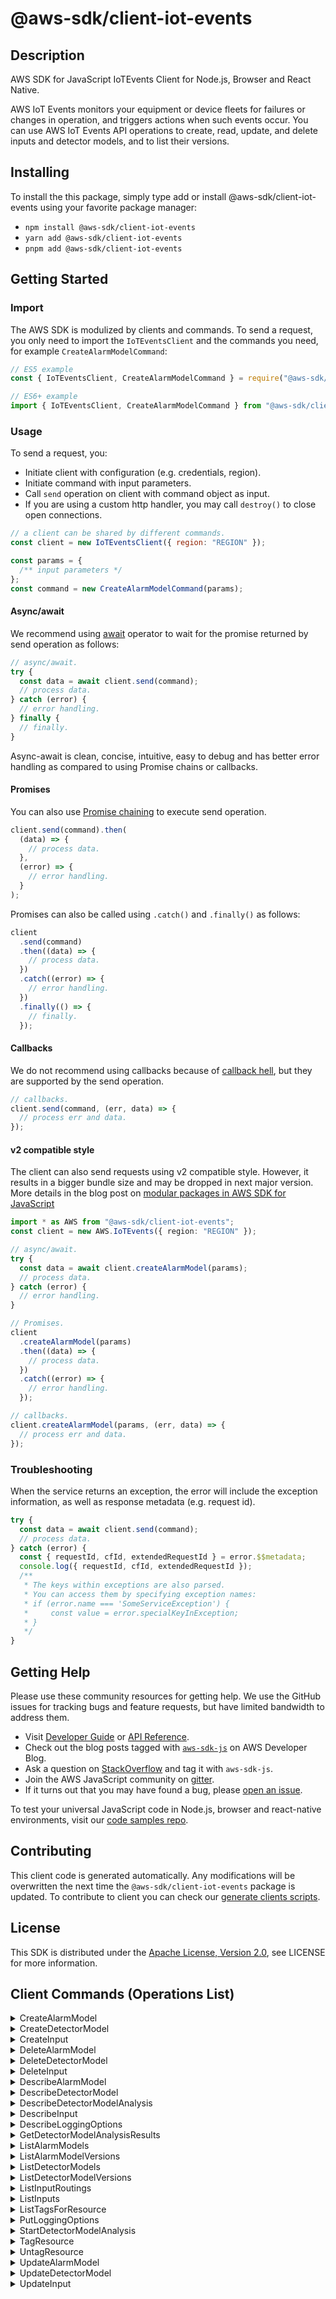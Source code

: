 <!-- generated file, do not edit directly -->

# @aws-sdk/client-iot-events

## Description

AWS SDK for JavaScript IoTEvents Client for Node.js, Browser and React Native.

<p>AWS IoT Events monitors your equipment or device fleets for failures or changes in operation, and
triggers actions when such events occur. You can use AWS IoT Events API operations to create, read,
update, and delete inputs and detector models, and to list their versions.</p>

## Installing

To install the this package, simply type add or install @aws-sdk/client-iot-events
using your favorite package manager:

- `npm install @aws-sdk/client-iot-events`
- `yarn add @aws-sdk/client-iot-events`
- `pnpm add @aws-sdk/client-iot-events`

## Getting Started

### Import

The AWS SDK is modulized by clients and commands.
To send a request, you only need to import the `IoTEventsClient` and
the commands you need, for example `CreateAlarmModelCommand`:

```js
// ES5 example
const { IoTEventsClient, CreateAlarmModelCommand } = require("@aws-sdk/client-iot-events");
```

```ts
// ES6+ example
import { IoTEventsClient, CreateAlarmModelCommand } from "@aws-sdk/client-iot-events";
```

### Usage

To send a request, you:

- Initiate client with configuration (e.g. credentials, region).
- Initiate command with input parameters.
- Call `send` operation on client with command object as input.
- If you are using a custom http handler, you may call `destroy()` to close open connections.

```js
// a client can be shared by different commands.
const client = new IoTEventsClient({ region: "REGION" });

const params = {
  /** input parameters */
};
const command = new CreateAlarmModelCommand(params);
```

#### Async/await

We recommend using [await](https://developer.mozilla.org/en-US/docs/Web/JavaScript/Reference/Operators/await)
operator to wait for the promise returned by send operation as follows:

```js
// async/await.
try {
  const data = await client.send(command);
  // process data.
} catch (error) {
  // error handling.
} finally {
  // finally.
}
```

Async-await is clean, concise, intuitive, easy to debug and has better error handling
as compared to using Promise chains or callbacks.

#### Promises

You can also use [Promise chaining](https://developer.mozilla.org/en-US/docs/Web/JavaScript/Guide/Using_promises#chaining)
to execute send operation.

```js
client.send(command).then(
  (data) => {
    // process data.
  },
  (error) => {
    // error handling.
  }
);
```

Promises can also be called using `.catch()` and `.finally()` as follows:

```js
client
  .send(command)
  .then((data) => {
    // process data.
  })
  .catch((error) => {
    // error handling.
  })
  .finally(() => {
    // finally.
  });
```

#### Callbacks

We do not recommend using callbacks because of [callback hell](http://callbackhell.com/),
but they are supported by the send operation.

```js
// callbacks.
client.send(command, (err, data) => {
  // process err and data.
});
```

#### v2 compatible style

The client can also send requests using v2 compatible style.
However, it results in a bigger bundle size and may be dropped in next major version. More details in the blog post
on [modular packages in AWS SDK for JavaScript](https://aws.amazon.com/blogs/developer/modular-packages-in-aws-sdk-for-javascript/)

```ts
import * as AWS from "@aws-sdk/client-iot-events";
const client = new AWS.IoTEvents({ region: "REGION" });

// async/await.
try {
  const data = await client.createAlarmModel(params);
  // process data.
} catch (error) {
  // error handling.
}

// Promises.
client
  .createAlarmModel(params)
  .then((data) => {
    // process data.
  })
  .catch((error) => {
    // error handling.
  });

// callbacks.
client.createAlarmModel(params, (err, data) => {
  // process err and data.
});
```

### Troubleshooting

When the service returns an exception, the error will include the exception information,
as well as response metadata (e.g. request id).

```js
try {
  const data = await client.send(command);
  // process data.
} catch (error) {
  const { requestId, cfId, extendedRequestId } = error.$$metadata;
  console.log({ requestId, cfId, extendedRequestId });
  /**
   * The keys within exceptions are also parsed.
   * You can access them by specifying exception names:
   * if (error.name === 'SomeServiceException') {
   *     const value = error.specialKeyInException;
   * }
   */
}
```

## Getting Help

Please use these community resources for getting help.
We use the GitHub issues for tracking bugs and feature requests, but have limited bandwidth to address them.

- Visit [Developer Guide](https://docs.aws.amazon.com/sdk-for-javascript/v3/developer-guide/welcome.html)
  or [API Reference](https://docs.aws.amazon.com/AWSJavaScriptSDK/v3/latest/index.html).
- Check out the blog posts tagged with [`aws-sdk-js`](https://aws.amazon.com/blogs/developer/tag/aws-sdk-js/)
  on AWS Developer Blog.
- Ask a question on [StackOverflow](https://stackoverflow.com/questions/tagged/aws-sdk-js) and tag it with `aws-sdk-js`.
- Join the AWS JavaScript community on [gitter](https://gitter.im/aws/aws-sdk-js-v3).
- If it turns out that you may have found a bug, please [open an issue](https://github.com/aws/aws-sdk-js-v3/issues/new/choose).

To test your universal JavaScript code in Node.js, browser and react-native environments,
visit our [code samples repo](https://github.com/aws-samples/aws-sdk-js-tests).

## Contributing

This client code is generated automatically. Any modifications will be overwritten the next time the `@aws-sdk/client-iot-events` package is updated.
To contribute to client you can check our [generate clients scripts](https://github.com/aws/aws-sdk-js-v3/tree/main/scripts/generate-clients).

## License

This SDK is distributed under the
[Apache License, Version 2.0](http://www.apache.org/licenses/LICENSE-2.0),
see LICENSE for more information.

## Client Commands (Operations List)

<details>
<summary>
CreateAlarmModel
</summary>

[Command API Reference](https://docs.aws.amazon.com/AWSJavaScriptSDK/v3/latest/clients/client-iot-events/classes/createalarmmodelcommand.html) / [Input](https://docs.aws.amazon.com/AWSJavaScriptSDK/v3/latest/clients/client-iot-events/interfaces/createalarmmodelcommandinput.html) / [Output](https://docs.aws.amazon.com/AWSJavaScriptSDK/v3/latest/clients/client-iot-events/interfaces/createalarmmodelcommandoutput.html)

</details>
<details>
<summary>
CreateDetectorModel
</summary>

[Command API Reference](https://docs.aws.amazon.com/AWSJavaScriptSDK/v3/latest/clients/client-iot-events/classes/createdetectormodelcommand.html) / [Input](https://docs.aws.amazon.com/AWSJavaScriptSDK/v3/latest/clients/client-iot-events/interfaces/createdetectormodelcommandinput.html) / [Output](https://docs.aws.amazon.com/AWSJavaScriptSDK/v3/latest/clients/client-iot-events/interfaces/createdetectormodelcommandoutput.html)

</details>
<details>
<summary>
CreateInput
</summary>

[Command API Reference](https://docs.aws.amazon.com/AWSJavaScriptSDK/v3/latest/clients/client-iot-events/classes/createinputcommand.html) / [Input](https://docs.aws.amazon.com/AWSJavaScriptSDK/v3/latest/clients/client-iot-events/interfaces/createinputcommandinput.html) / [Output](https://docs.aws.amazon.com/AWSJavaScriptSDK/v3/latest/clients/client-iot-events/interfaces/createinputcommandoutput.html)

</details>
<details>
<summary>
DeleteAlarmModel
</summary>

[Command API Reference](https://docs.aws.amazon.com/AWSJavaScriptSDK/v3/latest/clients/client-iot-events/classes/deletealarmmodelcommand.html) / [Input](https://docs.aws.amazon.com/AWSJavaScriptSDK/v3/latest/clients/client-iot-events/interfaces/deletealarmmodelcommandinput.html) / [Output](https://docs.aws.amazon.com/AWSJavaScriptSDK/v3/latest/clients/client-iot-events/interfaces/deletealarmmodelcommandoutput.html)

</details>
<details>
<summary>
DeleteDetectorModel
</summary>

[Command API Reference](https://docs.aws.amazon.com/AWSJavaScriptSDK/v3/latest/clients/client-iot-events/classes/deletedetectormodelcommand.html) / [Input](https://docs.aws.amazon.com/AWSJavaScriptSDK/v3/latest/clients/client-iot-events/interfaces/deletedetectormodelcommandinput.html) / [Output](https://docs.aws.amazon.com/AWSJavaScriptSDK/v3/latest/clients/client-iot-events/interfaces/deletedetectormodelcommandoutput.html)

</details>
<details>
<summary>
DeleteInput
</summary>

[Command API Reference](https://docs.aws.amazon.com/AWSJavaScriptSDK/v3/latest/clients/client-iot-events/classes/deleteinputcommand.html) / [Input](https://docs.aws.amazon.com/AWSJavaScriptSDK/v3/latest/clients/client-iot-events/interfaces/deleteinputcommandinput.html) / [Output](https://docs.aws.amazon.com/AWSJavaScriptSDK/v3/latest/clients/client-iot-events/interfaces/deleteinputcommandoutput.html)

</details>
<details>
<summary>
DescribeAlarmModel
</summary>

[Command API Reference](https://docs.aws.amazon.com/AWSJavaScriptSDK/v3/latest/clients/client-iot-events/classes/describealarmmodelcommand.html) / [Input](https://docs.aws.amazon.com/AWSJavaScriptSDK/v3/latest/clients/client-iot-events/interfaces/describealarmmodelcommandinput.html) / [Output](https://docs.aws.amazon.com/AWSJavaScriptSDK/v3/latest/clients/client-iot-events/interfaces/describealarmmodelcommandoutput.html)

</details>
<details>
<summary>
DescribeDetectorModel
</summary>

[Command API Reference](https://docs.aws.amazon.com/AWSJavaScriptSDK/v3/latest/clients/client-iot-events/classes/describedetectormodelcommand.html) / [Input](https://docs.aws.amazon.com/AWSJavaScriptSDK/v3/latest/clients/client-iot-events/interfaces/describedetectormodelcommandinput.html) / [Output](https://docs.aws.amazon.com/AWSJavaScriptSDK/v3/latest/clients/client-iot-events/interfaces/describedetectormodelcommandoutput.html)

</details>
<details>
<summary>
DescribeDetectorModelAnalysis
</summary>

[Command API Reference](https://docs.aws.amazon.com/AWSJavaScriptSDK/v3/latest/clients/client-iot-events/classes/describedetectormodelanalysiscommand.html) / [Input](https://docs.aws.amazon.com/AWSJavaScriptSDK/v3/latest/clients/client-iot-events/interfaces/describedetectormodelanalysiscommandinput.html) / [Output](https://docs.aws.amazon.com/AWSJavaScriptSDK/v3/latest/clients/client-iot-events/interfaces/describedetectormodelanalysiscommandoutput.html)

</details>
<details>
<summary>
DescribeInput
</summary>

[Command API Reference](https://docs.aws.amazon.com/AWSJavaScriptSDK/v3/latest/clients/client-iot-events/classes/describeinputcommand.html) / [Input](https://docs.aws.amazon.com/AWSJavaScriptSDK/v3/latest/clients/client-iot-events/interfaces/describeinputcommandinput.html) / [Output](https://docs.aws.amazon.com/AWSJavaScriptSDK/v3/latest/clients/client-iot-events/interfaces/describeinputcommandoutput.html)

</details>
<details>
<summary>
DescribeLoggingOptions
</summary>

[Command API Reference](https://docs.aws.amazon.com/AWSJavaScriptSDK/v3/latest/clients/client-iot-events/classes/describeloggingoptionscommand.html) / [Input](https://docs.aws.amazon.com/AWSJavaScriptSDK/v3/latest/clients/client-iot-events/interfaces/describeloggingoptionscommandinput.html) / [Output](https://docs.aws.amazon.com/AWSJavaScriptSDK/v3/latest/clients/client-iot-events/interfaces/describeloggingoptionscommandoutput.html)

</details>
<details>
<summary>
GetDetectorModelAnalysisResults
</summary>

[Command API Reference](https://docs.aws.amazon.com/AWSJavaScriptSDK/v3/latest/clients/client-iot-events/classes/getdetectormodelanalysisresultscommand.html) / [Input](https://docs.aws.amazon.com/AWSJavaScriptSDK/v3/latest/clients/client-iot-events/interfaces/getdetectormodelanalysisresultscommandinput.html) / [Output](https://docs.aws.amazon.com/AWSJavaScriptSDK/v3/latest/clients/client-iot-events/interfaces/getdetectormodelanalysisresultscommandoutput.html)

</details>
<details>
<summary>
ListAlarmModels
</summary>

[Command API Reference](https://docs.aws.amazon.com/AWSJavaScriptSDK/v3/latest/clients/client-iot-events/classes/listalarmmodelscommand.html) / [Input](https://docs.aws.amazon.com/AWSJavaScriptSDK/v3/latest/clients/client-iot-events/interfaces/listalarmmodelscommandinput.html) / [Output](https://docs.aws.amazon.com/AWSJavaScriptSDK/v3/latest/clients/client-iot-events/interfaces/listalarmmodelscommandoutput.html)

</details>
<details>
<summary>
ListAlarmModelVersions
</summary>

[Command API Reference](https://docs.aws.amazon.com/AWSJavaScriptSDK/v3/latest/clients/client-iot-events/classes/listalarmmodelversionscommand.html) / [Input](https://docs.aws.amazon.com/AWSJavaScriptSDK/v3/latest/clients/client-iot-events/interfaces/listalarmmodelversionscommandinput.html) / [Output](https://docs.aws.amazon.com/AWSJavaScriptSDK/v3/latest/clients/client-iot-events/interfaces/listalarmmodelversionscommandoutput.html)

</details>
<details>
<summary>
ListDetectorModels
</summary>

[Command API Reference](https://docs.aws.amazon.com/AWSJavaScriptSDK/v3/latest/clients/client-iot-events/classes/listdetectormodelscommand.html) / [Input](https://docs.aws.amazon.com/AWSJavaScriptSDK/v3/latest/clients/client-iot-events/interfaces/listdetectormodelscommandinput.html) / [Output](https://docs.aws.amazon.com/AWSJavaScriptSDK/v3/latest/clients/client-iot-events/interfaces/listdetectormodelscommandoutput.html)

</details>
<details>
<summary>
ListDetectorModelVersions
</summary>

[Command API Reference](https://docs.aws.amazon.com/AWSJavaScriptSDK/v3/latest/clients/client-iot-events/classes/listdetectormodelversionscommand.html) / [Input](https://docs.aws.amazon.com/AWSJavaScriptSDK/v3/latest/clients/client-iot-events/interfaces/listdetectormodelversionscommandinput.html) / [Output](https://docs.aws.amazon.com/AWSJavaScriptSDK/v3/latest/clients/client-iot-events/interfaces/listdetectormodelversionscommandoutput.html)

</details>
<details>
<summary>
ListInputRoutings
</summary>

[Command API Reference](https://docs.aws.amazon.com/AWSJavaScriptSDK/v3/latest/clients/client-iot-events/classes/listinputroutingscommand.html) / [Input](https://docs.aws.amazon.com/AWSJavaScriptSDK/v3/latest/clients/client-iot-events/interfaces/listinputroutingscommandinput.html) / [Output](https://docs.aws.amazon.com/AWSJavaScriptSDK/v3/latest/clients/client-iot-events/interfaces/listinputroutingscommandoutput.html)

</details>
<details>
<summary>
ListInputs
</summary>

[Command API Reference](https://docs.aws.amazon.com/AWSJavaScriptSDK/v3/latest/clients/client-iot-events/classes/listinputscommand.html) / [Input](https://docs.aws.amazon.com/AWSJavaScriptSDK/v3/latest/clients/client-iot-events/interfaces/listinputscommandinput.html) / [Output](https://docs.aws.amazon.com/AWSJavaScriptSDK/v3/latest/clients/client-iot-events/interfaces/listinputscommandoutput.html)

</details>
<details>
<summary>
ListTagsForResource
</summary>

[Command API Reference](https://docs.aws.amazon.com/AWSJavaScriptSDK/v3/latest/clients/client-iot-events/classes/listtagsforresourcecommand.html) / [Input](https://docs.aws.amazon.com/AWSJavaScriptSDK/v3/latest/clients/client-iot-events/interfaces/listtagsforresourcecommandinput.html) / [Output](https://docs.aws.amazon.com/AWSJavaScriptSDK/v3/latest/clients/client-iot-events/interfaces/listtagsforresourcecommandoutput.html)

</details>
<details>
<summary>
PutLoggingOptions
</summary>

[Command API Reference](https://docs.aws.amazon.com/AWSJavaScriptSDK/v3/latest/clients/client-iot-events/classes/putloggingoptionscommand.html) / [Input](https://docs.aws.amazon.com/AWSJavaScriptSDK/v3/latest/clients/client-iot-events/interfaces/putloggingoptionscommandinput.html) / [Output](https://docs.aws.amazon.com/AWSJavaScriptSDK/v3/latest/clients/client-iot-events/interfaces/putloggingoptionscommandoutput.html)

</details>
<details>
<summary>
StartDetectorModelAnalysis
</summary>

[Command API Reference](https://docs.aws.amazon.com/AWSJavaScriptSDK/v3/latest/clients/client-iot-events/classes/startdetectormodelanalysiscommand.html) / [Input](https://docs.aws.amazon.com/AWSJavaScriptSDK/v3/latest/clients/client-iot-events/interfaces/startdetectormodelanalysiscommandinput.html) / [Output](https://docs.aws.amazon.com/AWSJavaScriptSDK/v3/latest/clients/client-iot-events/interfaces/startdetectormodelanalysiscommandoutput.html)

</details>
<details>
<summary>
TagResource
</summary>

[Command API Reference](https://docs.aws.amazon.com/AWSJavaScriptSDK/v3/latest/clients/client-iot-events/classes/tagresourcecommand.html) / [Input](https://docs.aws.amazon.com/AWSJavaScriptSDK/v3/latest/clients/client-iot-events/interfaces/tagresourcecommandinput.html) / [Output](https://docs.aws.amazon.com/AWSJavaScriptSDK/v3/latest/clients/client-iot-events/interfaces/tagresourcecommandoutput.html)

</details>
<details>
<summary>
UntagResource
</summary>

[Command API Reference](https://docs.aws.amazon.com/AWSJavaScriptSDK/v3/latest/clients/client-iot-events/classes/untagresourcecommand.html) / [Input](https://docs.aws.amazon.com/AWSJavaScriptSDK/v3/latest/clients/client-iot-events/interfaces/untagresourcecommandinput.html) / [Output](https://docs.aws.amazon.com/AWSJavaScriptSDK/v3/latest/clients/client-iot-events/interfaces/untagresourcecommandoutput.html)

</details>
<details>
<summary>
UpdateAlarmModel
</summary>

[Command API Reference](https://docs.aws.amazon.com/AWSJavaScriptSDK/v3/latest/clients/client-iot-events/classes/updatealarmmodelcommand.html) / [Input](https://docs.aws.amazon.com/AWSJavaScriptSDK/v3/latest/clients/client-iot-events/interfaces/updatealarmmodelcommandinput.html) / [Output](https://docs.aws.amazon.com/AWSJavaScriptSDK/v3/latest/clients/client-iot-events/interfaces/updatealarmmodelcommandoutput.html)

</details>
<details>
<summary>
UpdateDetectorModel
</summary>

[Command API Reference](https://docs.aws.amazon.com/AWSJavaScriptSDK/v3/latest/clients/client-iot-events/classes/updatedetectormodelcommand.html) / [Input](https://docs.aws.amazon.com/AWSJavaScriptSDK/v3/latest/clients/client-iot-events/interfaces/updatedetectormodelcommandinput.html) / [Output](https://docs.aws.amazon.com/AWSJavaScriptSDK/v3/latest/clients/client-iot-events/interfaces/updatedetectormodelcommandoutput.html)

</details>
<details>
<summary>
UpdateInput
</summary>

[Command API Reference](https://docs.aws.amazon.com/AWSJavaScriptSDK/v3/latest/clients/client-iot-events/classes/updateinputcommand.html) / [Input](https://docs.aws.amazon.com/AWSJavaScriptSDK/v3/latest/clients/client-iot-events/interfaces/updateinputcommandinput.html) / [Output](https://docs.aws.amazon.com/AWSJavaScriptSDK/v3/latest/clients/client-iot-events/interfaces/updateinputcommandoutput.html)

</details>
